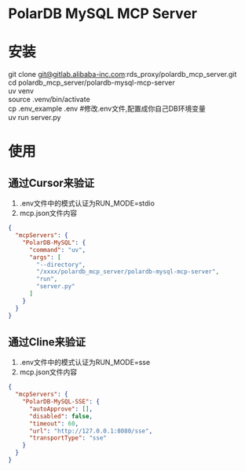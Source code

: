PolarDB MySQL MCP Server
=======================

# 安装

git clone <git@gitlab.alibaba-inc.com>:rds_proxy/polardb_mcp_server.git  
cd polardb_mcp_server/polardb-mysql-mcp-server  
uv venv  
source .venv/bin/activate  
cp .env_example .env #修改.env文件,配置成你自己DB环境变量  
uv run server.py  

# 使用

## 通过Cursor来验证
1. .env文件中的模式认证为RUN_MODE=stdio
2. mcp.json文件内容
```json
{
  "mcpServers": {
    "PolarDB-MySQL": {
      "command": "uv",
      "args": [
        "--directory",
        "/xxxx/polardb_mcp_server/polardb-mysql-mcp-server",
        "run",
        "server.py"
      ]
    }
  }
}
```

## 通过Cline来验证
1. .env文件中的模式认证为RUN_MODE=sse
2. mcp.json文件内容
```json
{
  "mcpServers": {
    "PolarDB-MySQL-SSE": {
      "autoApprove": [],
      "disabled": false,
      "timeout": 60,
      "url": "http://127.0.0.1:8080/sse",
      "transportType": "sse"
    }
  }
}
```